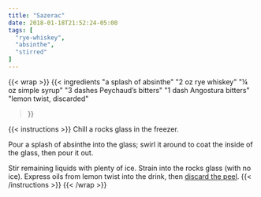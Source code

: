 ```yaml
---
title: "Sazerac"
date: 2018-01-18T21:52:24-05:00
tags: [
  "rye-whiskey",
  "absinthe",
  "stirred"
]
---
```

{{< wrap >}}
{{< ingredients
  "a splash of absinthe"
  "2 oz rye whiskey"
  "¼ oz simple syrup"
  "3 dashes Peychaud’s bitters"
  "1 dash Angostura bitters"
  "lemon twist, discarded"
>}}


{{< instructions >}}
Chill a rocks glass in the freezer.

Pour a splash of absinthe into the glass; swirl it around to coat the inside of the glass, then pour it out.

Stir remaining liquids with plenty of ice. Strain into the rocks glass (with no ice). Express oils from lemon twist into the drink, then [discard the peel](/techniques/twist/#discarding).
{{< /instructions >}}
{{< /wrap >}}
